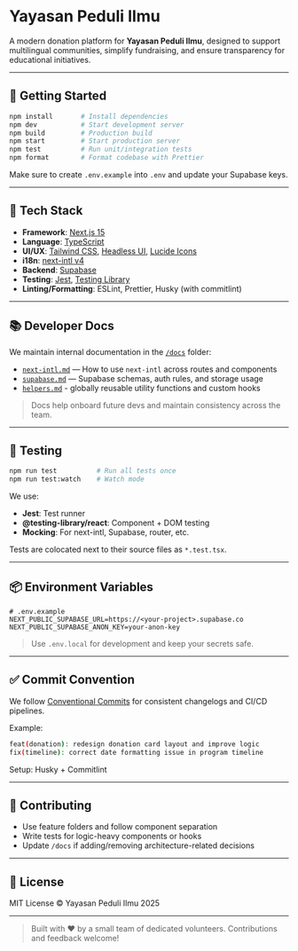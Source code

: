# Yayasan Peduli Ilmu

A modern donation platform for **Yayasan Peduli Ilmu**, designed to support multilingual communities, simplify fundraising, and ensure transparency for educational initiatives.

---

## 🚀 Getting Started

```bash
npm install       # Install dependencies
npm dev           # Start development server
npm build         # Production build
npm start         # Start production server
npm test          # Run unit/integration tests
npm format        # Format codebase with Prettier
```

Make sure to create `.env.example` into `.env` and update your Supabase keys.

---

## 🧩 Tech Stack

- **Framework**: [Next.js 15](https://nextjs.org/)
- **Language**: [TypeScript](https://www.typescriptlang.org/)
- **UI/UX**: [Tailwind CSS](https://tailwindcss.com), [Headless UI](https://headlessui.com), [Lucide Icons](https://lucide.dev)
- **i18n**: [next-intl v4](https://next-intl-docs.vercel.app)
- **Backend**: [Supabase](https://supabase.com)
- **Testing**: [Jest](https://jestjs.io), [Testing Library](https://testing-library.com)
- **Linting/Formatting**: ESLint, Prettier, Husky (with commitlint)

---

## 📚 Developer Docs

We maintain internal documentation in the [`/docs`](./docs) folder:

- [`next-intl.md`](./docs/next-intl.md) — How to use `next-intl` across routes and components
- [`supabase.md`](./docs/supabase.md) — Supabase schemas, auth rules, and storage usage
- [`helpers.md`](./docs/helpers.md) - globally reusable utility functions and custom hooks

> Docs help onboard future devs and maintain consistency across the team.

---

## 🧪 Testing

```bash
npm run test          # Run all tests once
npm run test:watch    # Watch mode
```

We use:

- **Jest**: Test runner
- **@testing-library/react**: Component + DOM testing
- **Mocking**: For next-intl, Supabase, router, etc.

Tests are colocated next to their source files as `*.test.tsx`.

---

## 📦 Environment Variables

```env
# .env.example
NEXT_PUBLIC_SUPABASE_URL=https://<your-project>.supabase.co
NEXT_PUBLIC_SUPABASE_ANON_KEY=your-anon-key
```

> Use `.env.local` for development and keep your secrets safe.

---

## ✅ Commit Convention

We follow [Conventional Commits](https://www.conventionalcommits.org/en/v1.0.0/) for consistent changelogs and CI/CD pipelines.

Example:

```bash
feat(donation): redesign donation card layout and improve logic
fix(timeline): correct date formatting issue in program timeline
```

Setup: Husky + Commitlint

---

## 👥 Contributing

- Use feature folders and follow component separation
- Write tests for logic-heavy components or hooks
- Update `/docs` if adding/removing architecture-related decisions

---

## 📝 License

MIT License © Yayasan Peduli Ilmu 2025

---

> Built with ❤️ by a small team of dedicated volunteers. Contributions and feedback welcome!
